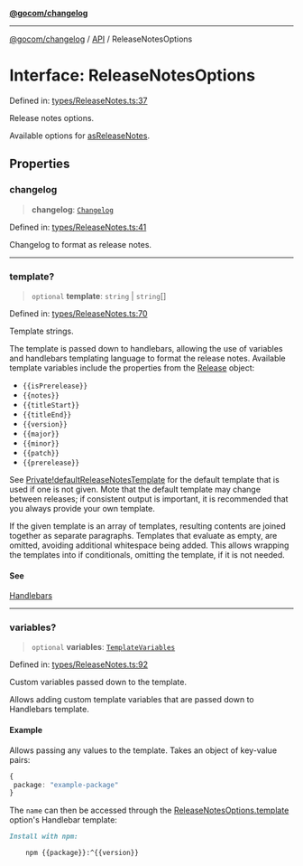[**@gocom/changelog**](../README.md)

***

[@gocom/changelog](../README.md) / [API](../Public/API.md) / ReleaseNotesOptions

# Interface: ReleaseNotesOptions

Defined in: [types/ReleaseNotes.ts:37](https://github.com/gocom/changelog/blob/9fcfad632f057413cf4170c7ec9b6f607dd65f4a/src/types/ReleaseNotes.ts#L37)

Release notes options.

Available options for [asReleaseNotes](../API/API.asReleaseNotes.md).

## Properties

### changelog

> **changelog**: [`Changelog`](../Types/API.Changelog.md)

Defined in: [types/ReleaseNotes.ts:41](https://github.com/gocom/changelog/blob/9fcfad632f057413cf4170c7ec9b6f607dd65f4a/src/types/ReleaseNotes.ts#L41)

Changelog to format as release notes.

***

### template?

> `optional` **template**: `string` \| `string`[]

Defined in: [types/ReleaseNotes.ts:70](https://github.com/gocom/changelog/blob/9fcfad632f057413cf4170c7ec9b6f607dd65f4a/src/types/ReleaseNotes.ts#L70)

Template strings.

The template is passed down to handlebars, allowing the use of variables and handlebars templating language
to format the release notes. Available template variables include the properties from the [Release](../Types/API.Release.md)
object:

- `{{isPrerelease}}`
- `{{notes}}`
- `{{titleStart}}`
- `{{titleEnd}}`
- `{{version}}`
- `{{major}}`
- `{{minor}}`
- `{{patch}}`
- `{{prerelease}}`

See [Private!defaultReleaseNotesTemplate](../API/Private.defaultReleaseNotesTemplate.md) for the default template that is used if one is not given.
Mote that the default template may change between releases; if consistent output is important, it is recommended
that you always provide your own template.

If the given template is an array of templates, resulting contents are joined together as separate paragraphs.
Templates that evaluate as empty, are omitted, avoiding additional whitespace being added. This allows wrapping
the templates into if conditionals, omitting the template, if it is not needed.

#### See

[Handlebars](https://handlebarsjs.com/)

***

### variables?

> `optional` **variables**: [`TemplateVariables`](../Types/API.TemplateVariables.md)

Defined in: [types/ReleaseNotes.ts:92](https://github.com/gocom/changelog/blob/9fcfad632f057413cf4170c7ec9b6f607dd65f4a/src/types/ReleaseNotes.ts#L92)

Custom variables passed down to the template.

Allows adding custom template variables that are passed down to Handlebars template.

#### Example

Allows passing any values to the template. Takes an object of key-value pairs:
```ts
{
 package: "example-package"
}
```
The `name` can then be accessed through the [ReleaseNotesOptions.template](#template) option's
Handlebar template:
```markdown
Install with npm:

    npm {{package}}:^{{version}}
```
